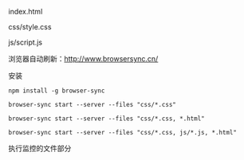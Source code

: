index.html

css/style.css

js/script.js



浏览器自动刷新：http://www.browsersync.cn/

安装

```
npm install -g browser-sync
```

```
browser-sync start --server --files "css/*.css"
```

```
browser-sync start --server --files "css/*.css, *.html"
```

```
browser-sync start --server --files "css/*.css, js/*.js, *.html"
```

执行监控的文件部分